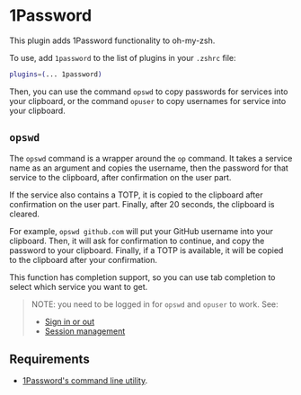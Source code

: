 # 1Password

This plugin adds 1Password functionality to oh-my-zsh.

To use, add `1password` to the list of plugins in your `.zshrc` file:

```zsh
plugins=(... 1password)
```

Then, you can use the command `opswd` to copy passwords for services into your
clipboard, or the command `opuser` to copy usernames for service into your clipboard.

## `opswd`

The `opswd` command is a wrapper around the `op` command. It takes a service
name as an argument and copies the username, then the password for that service
to the clipboard, after confirmation on the user part.

If the service also contains a TOTP, it is copied to the clipboard after confirmation
on the user part. Finally, after 20 seconds, the clipboard is cleared.

For example, `opswd github.com` will put your GitHub username into your clipboard. Then,
it will ask for confirmation to continue, and copy the password to your clipboard. Finally,
if a TOTP is available, it will be copied to the clipboard after your confirmation.

This function has completion support, so you can use tab completion to select which
service you want to get.

> NOTE: you need to be logged in for `opswd` and `opuser` to work. See:
>
> - [Sign in or out](https://support.1password.com/command-line/#sign-in-or-out)
> - [Session management](https://support.1password.com/command-line/#appendix-session-management)

## Requirements

- [1Password's command line utility](https://1password.com/downloads/command-line/).
